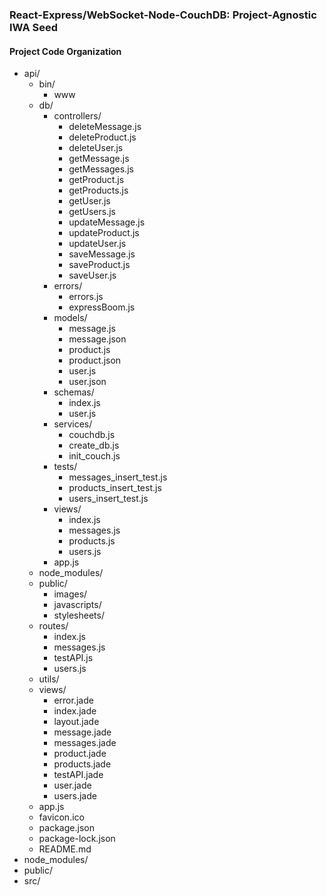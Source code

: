 ### React-Express/WebSocket-Node-CouchDB: Project-Agnostic IWA Seed
#### Project Code Organization
- api/
  - bin/
    - www
  - db/
    - controllers/
      - deleteMessage.js
      - deleteProduct.js
      - deleteUser.js
      - getMessage.js
      - getMessages.js
      - getProduct.js
      - getProducts.js
      - getUser.js
      - getUsers.js
      - updateMessage.js
      - updateProduct.js
      - updateUser.js
      - saveMessage.js
      - saveProduct.js
      - saveUser.js
    - errors/
      - errors.js
      - expressBoom.js
    - models/
      - message.js
      - message.json
      - product.js
      - product.json
      - user.js
      - user.json
    - schemas/
      - index.js
      - user.js
    - services/
      - couchdb.js
      - create_db.js
      - init_couch.js
    - tests/
      - messages_insert_test.js
      - products_insert_test.js
      - users_insert_test.js
    - views/
      - index.js
      - messages.js
      - products.js
      - users.js
    - app.js
  - node_modules/
  - public/
    - images/
    - javascripts/
    - stylesheets/
  - routes/
    - index.js
    - messages.js
    - testAPI.js
    - users.js
  - utils/
  - views/
    - error.jade
    - index.jade
    - layout.jade
    - message.jade
    - messages.jade
    - product.jade
    - products.jade
    - testAPI.jade
    - user.jade
    - users.jade
  - app.js
  - favicon.ico
  - package.json
  - package-lock.json
  - README.md
- node_modules/
- public/
- src/
